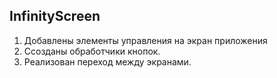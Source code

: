 ## InfinityScreen

1. Добавлены элементы управления на экран приложения
2. Ссозданы обработчики кнопок.
3. Реализован переход между экранами.
